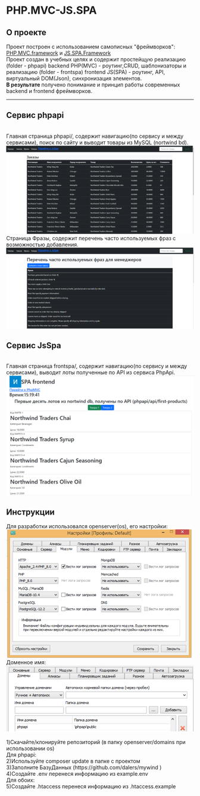 # PHP.MVC-JS.SPA
<h2>О проекте</h2>
Проект построен с использованием самописных "фреймворков": <a href="https://github.com/ilyazenQ/PHP.MVC.framework">PHP.MVC.framework</a> и <a href="https://github.com/ilyazenQ/JS.SPA.Framework">JS.SPA.Framework</a><br>
Проект создан в учебных целях и содержит простейщую реализацию (folder - phpapi) backend PHP(MVC) - роутинг,CRUD, шаблонизаторы и реализацию (folder - frontspa) frontend JS(SPA) - роутинг, API, виртуальный DOM(Json), синхронизация элементов.<br>
<strong>В результате </strong> получено понимание и принцип работы современных backend и frontend фреймворков.<br>
<hr>
<h2>Сервис phpapi</h2><br>
Главная страница phpapi/, содержит навигацию(по сервису и между сервисами), поиск по сайту и выводит товары из MySQL (nortwind bd).<br>
<img src="https://github.com/ilyazenQ/PHP.MVC-JS.SPA/blob/main/gitpicture/1.PNG"></img><br>
Страница Фразы, содержит перечень часто используемых фраз с возможностью добавления.<br>
<img src="https://github.com/ilyazenQ/PHP.MVC-JS.SPA/blob/main/gitpicture/2.PNG"></img><br>
<h2>Сервис JsSpa</h2><br>
Главная страница frontspa/, содержит навигацию(по сервису и между сервисами), выводит лоты полученные по API из сервиса PhpApi.<br>
<img src="https://github.com/ilyazenQ/PHP.MVC-JS.SPA/blob/main/gitpicture/3.PNG"></img><br>
<h2>Инструкции</h2>
Для разработки использовался openserver(os), его настройки:<br>
<img src="https://github.com/ilyazenQ/PHP.MVC-JS.SPA/blob/main/gitpicture/4.PNG"></img><br>
Доменное имя:<br>
<img src="https://github.com/ilyazenQ/PHP.MVC-JS.SPA/blob/main/gitpicture/5.PNG"></img><br>
<br>
1)Скачайте/клонируйте репозиторий (в папку openserver/domains при использовании os)<br>
Для phpapi:<br>
2)Используйте composer update в папке с проектом <br>
3)Заполните БазуДанных (https://github.com/dalers/mywind )<br>
4)Создайте .env перенеся информацию из example.env<br>
Для обоих:<br>
5)Создайте .htaccess перенеся информацию из .htaccess.example<br>
